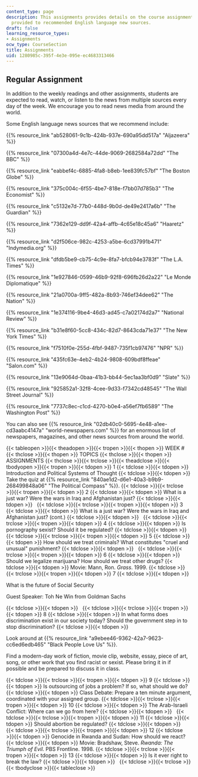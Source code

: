 ```yaml
---
content_type: page
description: This assignments provides details on the course assignments. Links are
  provided to recommended English language new sources.
draft: false
learning_resource_types:
- Assignments
ocw_type: CourseSection
title: Assignments
uid: 1280985c-395f-4e3e-095e-ec4683313466
---
```

## Regular Assignment

In addition to the weekly readings and other assignments, students are expected to read, watch, or listen to the news from multiple sources every day of the week. We encourage you to read news media from around the world.

Some English language news sources that we recommend include:

{{% resource_link "ab528061-9c1b-424b-937e-690a95dd517a" "Aljazeera" %}}

{{% resource_link "07300a4d-4e7c-44de-9069-2682584a72dd" "The BBC" %}}

{{% resource_link "eabbef4c-6885-4fa8-b8eb-1ee839fc57bf" "The Boston Globe" %}}

{{% resource_link "375c004c-6f55-4be7-818e-f7bb07d785b3" "The Economist" %}}

{{% resource_link "c5132e7d-77b0-448d-9b0d-de49e2417a6b" "The Guardian" %}}

{{% resource_link "7362e129-dd9f-42a4-affb-4c65e18c45a6" "Haaretz" %}}

{{% resource_link "d2f506ce-982c-4253-a5be-6cd37991b471" "Indymedia.org" %}}

{{% resource_link "dfdb5be9-cb75-4c9e-8fa7-bfcb94e3783f" "The L.A. Times" %}}

{{% resource_link "1e927846-0599-46b9-92f8-696fb26d2a22" "Le Monde Diplomatique" %}}

{{% resource_link "21a0700a-9ff5-482a-8b93-746ef34dee62" "The Nation" %}}

{{% resource_link "1e374116-9be4-46d3-ad45-c7a02174d2a7" "National Review" %}}

{{% resource_link "b31e8f60-5cc8-434c-82d7-8643cda71e37" "The New York Times" %}}

{{% resource_link "f7510f0e-255d-4fbf-9487-735f1cb97476" "NPR" %}}

{{% resource_link "435fc63e-4eb2-4b24-9808-609bdf8ffeae" "Salon.com" %}}

{{% resource_link "13e9064d-0baa-41b3-bb44-5ec1aa3bf0d9" "Slate" %}}

{{% resource_link "925852a1-32f8-4cee-9d33-f7342cd48545" "The Wall Street Journal" %}}

{{% resource_link "7737c8ec-c1cd-4270-b0e4-a56ef7fb6589" "The Washington Post" %}}

You can also see {{% resource_link "02db40c0-5695-4e48-a1ee-cd3aabc4147a" "world-newspapers.com" %}} for an enormous list of newspapers, magazines, and other news sources from around the world.

{{< tableopen >}}{{< theadopen >}}{{< tropen >}}{{< thopen >}}
WEEK #
{{< thclose >}}{{< thopen >}}
TOPICS
{{< thclose >}}{{< thopen >}}
ASSIGNMENTS
{{< thclose >}}{{< trclose >}}{{< theadclose >}}{{< tbodyopen >}}{{< tropen >}}{{< tdopen >}}
1
{{< tdclose >}}{{< tdopen >}}
Introduction and Political Systems of Thought
{{< tdclose >}}{{< tdopen >}}
Take the quiz at {{% resource_link "840ae1d2-d6e1-40a3-b9b9-268499848a06" "The Political Compass" %}}.
{{< tdclose >}}{{< trclose >}}{{< tropen >}}{{< tdopen >}}
2
{{< tdclose >}}{{< tdopen >}}
What is a just war? Were the wars in Iraq and Afghanistan just?
{{< tdclose >}}{{< tdopen >}}
 
{{< tdclose >}}{{< trclose >}}{{< tropen >}}{{< tdopen >}}
3
{{< tdclose >}}{{< tdopen >}}
What is a just war? Were the wars in Iraq and Afghanistan just? (cont.)
{{< tdclose >}}{{< tdopen >}}
 
{{< tdclose >}}{{< trclose >}}{{< tropen >}}{{< tdopen >}}
4
{{< tdclose >}}{{< tdopen >}}
Is pornography sexist? Should it be regulated?
{{< tdclose >}}{{< tdopen >}}
 
{{< tdclose >}}{{< trclose >}}{{< tropen >}}{{< tdopen >}}
5
{{< tdclose >}}{{< tdopen >}}
How should we treat criminals? What constitutes "cruel and unusual" punishment?
{{< tdclose >}}{{< tdopen >}}
 
{{< tdclose >}}{{< trclose >}}{{< tropen >}}{{< tdopen >}}
6
{{< tdclose >}}{{< tdopen >}}
Should we legalize marijuana? How should we treat other drugs?
{{< tdclose >}}{{< tdopen >}}
Movie: Mann, Ron. *Grass*. 1999.
{{< tdclose >}}{{< trclose >}}{{< tropen >}}{{< tdopen >}}
7
{{< tdclose >}}{{< tdopen >}}

What is the future of Social Security

Guest Speaker: Toh Ne Win from Goldman Sachs

{{< tdclose >}}{{< tdopen >}}
 
{{< tdclose >}}{{< trclose >}}{{< tropen >}}{{< tdopen >}}
8
{{< tdclose >}}{{< tdopen >}}
In what forms does discrimination exist in our society today? Should the government step in to stop discrimination?
{{< tdclose >}}{{< tdopen >}}

Look around at {{% resource_link "a9ebee46-9362-42a7-9623-cc6ed6edb465" "Black People Love Us" %}}.

Find a modern-day work of fiction, movie clip, website, essay, piece of art, song, or other work that you find racist or sexist. Please bring it in if possible and be prepared to discuss it in class.

{{< tdclose >}}{{< trclose >}}{{< tropen >}}{{< tdopen >}}
9
{{< tdclose >}}{{< tdopen >}}
Is outsourcing of jobs a problem? If so, what should we do?
{{< tdclose >}}{{< tdopen >}}
Class Debate: Prepare a ten minute argument, coordinated with your assigned group.
{{< tdclose >}}{{< trclose >}}{{< tropen >}}{{< tdopen >}}
10
{{< tdclose >}}{{< tdopen >}}
The Arab-Israeli Conflict: Where can we go from here?
{{< tdclose >}}{{< tdopen >}}
 
{{< tdclose >}}{{< trclose >}}{{< tropen >}}{{< tdopen >}}
11
{{< tdclose >}}{{< tdopen >}}
Should abortion be regulated?
{{< tdclose >}}{{< tdopen >}}
 
{{< tdclose >}}{{< trclose >}}{{< tropen >}}{{< tdopen >}}
12
{{< tdclose >}}{{< tdopen >}}
Genocide in Rwanda and Sudan: How should we react?
{{< tdclose >}}{{< tdopen >}}
Movie: Bradshaw, Steve. *Rwanda: The Triumph of Evil*. PBS Frontline. 1998.
{{< tdclose >}}{{< trclose >}}{{< tropen >}}{{< tdopen >}}
13
{{< tdclose >}}{{< tdopen >}}
Is it ever right to break the law?
{{< tdclose >}}{{< tdopen >}}
 
{{< tdclose >}}{{< trclose >}}{{< tbodyclose >}}{{< tableclose >}}